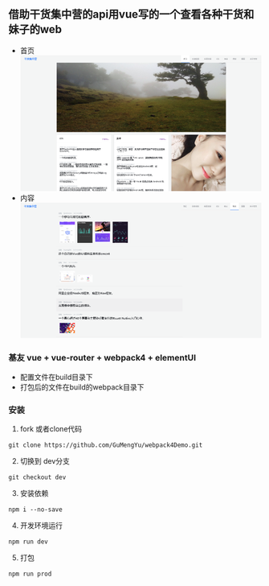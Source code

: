 ## 借助干货集中营的api用vue写的一个查看各种干货和妹子的web
- 首页
![首页](/src/assets/intro/Home.png "首页")
- 内容
![内容](/src/assets/intro/list.png "列表")

### 基友 vue + vue-router + webpack4 + elementUI
- 配置文件在build目录下
- 打包后的文件在build的webpack目录下

### 安装
1. fork 或者clone代码
```
git clone https://github.com/GuMengYu/webpack4Demo.git
```
2. 切换到 dev分支
```
git checkout dev
```
3. 安装依赖
```
npm i --no-save
```
4. 开发环境运行
```
npm run dev
```
5. 打包
```
npm run prod
```
